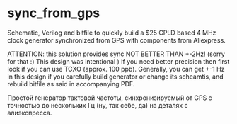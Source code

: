 # sync_from_gps
Schematic, Verilog and bitfile to quickly build a $25 CPLD based 4 MHz clock generator synchronized from GPS 
with components from Aliexpress.

ATTENTION: this solution provides sync NOT BETTER THAN +-2Hz! (sorry for that :)  This design was intentional ) 
If you need better precision then first look if you can use TCXO (approx. 100 ppb). Generally, you can get 
+-1 Hz in this design if you carefully build generator or change its scheamtis, and rebuild bitfile as said 
in accompanying PDF.

Простой генератор тактовой частоты, синхронизируемый от GPS с точностью до нескольких Гц (ну, так себе, да)
на деталях с алиэкспресса.
